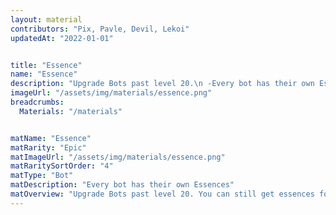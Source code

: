 ```yaml
---
layout: material
contributors: "Pix, Pavle, Devil, Lekoi"
updatedAt: "2022-01-01"


title: "Essence"
name: "Essence"
description: "Upgrade Bots past level 20.\n -Every bot has their own Essences \n -You'll stop dropping a bot's Essence once you get 10 of that kind (if the respective bot is at least lv20)"
imageUrl: "/assets/img/materials/essence.png"
breadcrumbs:
  Materials: "/materials"


matName: "Essence"
matRarity: "Epic"
matImageUrl: "/assets/img/materials/essence.png"
matRaritySortOrder: "4"
matType: "Bot"
matDescription: "Every bot has their own Essences"
matOverview: "Upgrade Bots past level 20. You can still get essences for lv25 bots"
---
```



